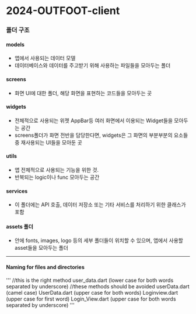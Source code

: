 # 2024-OUTFOOT-client

### 폴더 구조
#### models
  - 앱에서 사용되는 데이터 모델
  - 데이터베이스와 데이터를 주고받기 위해 사용하는 파일들을 모아두는 폴더
#### screens
- 화면 UI에 대한 폴더, 해당 화면을 표현하는 코드들을 모아두는 곳
#### widgets
- 전체적으로 사용되는 위젯 AppBar등 여러 화면에서 이용되는 Widget들을 모아두는 공간
- screens폴더가 화면 전반을 담당한다면, widgets은 그 화면의 부분부분의 요소들 중 재사용되는 UI들을 모아둔 곳
#### utils
- 앱 전체적으로 사용되는 기능을 위한 것.
- 반복되는 logic이나 func 모아두는 공간
#### services
 - 이 폴더에는 API 호출, 데이터 저장소 또는 기타 서비스를 처리하기 위한 클래스가 포함
#### assets 폴더
- 안에 fonts, images, logo 등의 세부 폴더들이 위치할 수 있으며, 앱에서 사용할 asset들을 모아두는 폴더
---
#### Naming for files and directories
'''
//this is the right method
user_data.dart (lower case for both words separated by underscore)
//these methods should be avoided
userData.dart (camel case)
UserData.dart (upper case for both words)
Loginview.dart (upper case for first word)
Login_View.dart (upper case for both words separated by underscore)
'''
